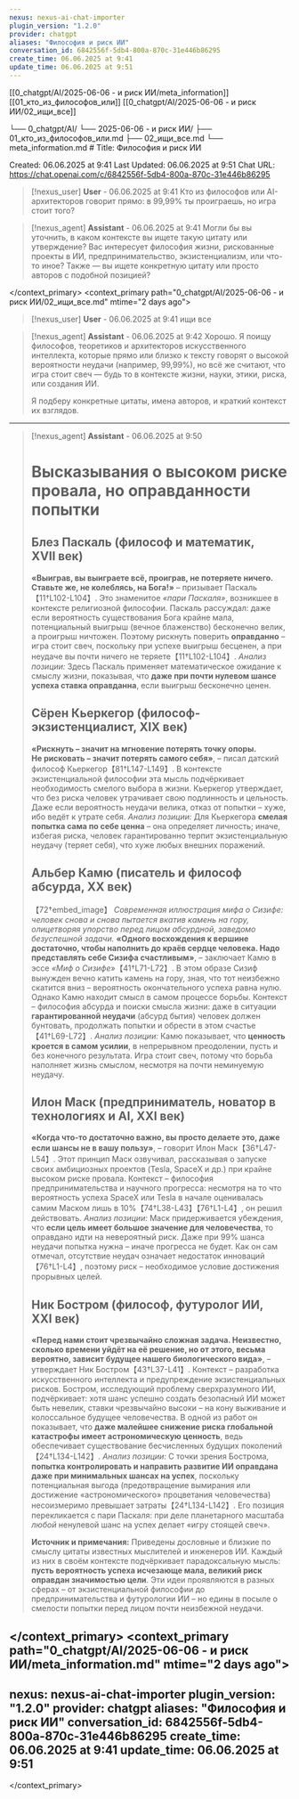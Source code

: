 ```yaml
---
nexus: nexus-ai-chat-importer
plugin_version: "1.2.0"
provider: chatgpt
aliases: "Философия и риск ИИ"
conversation_id: 6842556f-5db4-800a-870c-31e446b86295
create_time: 06.06.2025 at 9:41
update_time: 06.06.2025 at 9:51
---
```

[[0_chatgpt/AI/2025-06-06 - и риск ИИ/meta_information]]
[[01_кто_из_философов_или]]
[[0_chatgpt/AI/2025-06-06 - и риск ИИ/02_ищи_все]]

<context>
<file_tree>
└── 0_chatgpt/AI/
    └── 2025-06-06 - и риск ИИ/
        ├── 01_кто_из_философов_или.md
        ├── 02_ищи_все.md
        └── meta_information.md
</file_tree>
<context_primary path="0_chatgpt/AI/2025-06-06 - и риск ИИ/01_кто_из_философов_или.md" mtime="2 days ago">
# Title: Философия и риск ИИ

Created: 06.06.2025 at 9:41
Last Updated: 06.06.2025 at 9:51
Chat URL: https://chat.openai.com/c/6842556f-5db4-800a-870c-31e446b86295


>[!nexus_user] **User** - 06.06.2025 at 9:41
> Кто из философов или AI-архитекторов говорит прямо: в 99,99% ты проиграешь, но игра стоит того?
<!-- UID: cda08f7d-d9fe-481e-bd8e-7e0222d8c450 -->




>[!nexus_agent] **Assistant** - 06.06.2025 at 9:41
> Могли бы вы уточнить, в каком контексте вы ищете такую цитату или утверждение? Вас интересует философия жизни, рискованные проекты в ИИ, предпринимательство, экзистенциализм, или что-то иное? Также — вы ищете конкретную цитату или просто авторов с подобной позицией?
<!-- UID: 93eacd85-8ece-47db-b2d6-901835458c54 -->
</context_primary>
<context_primary path="0_chatgpt/AI/2025-06-06 - и риск ИИ/02_ищи_все.md" mtime="2 days ago">
>[!nexus_user] **User** - 06.06.2025 at 9:41
> ищи все
<!-- UID: 2dfd58c9-47c8-4d4f-8d69-6ab633ca0e8e -->




>[!nexus_agent] **Assistant** - 06.06.2025 at 9:42
> Хорошо. Я поищу философов, теоретиков и архитекторов искусственного интеллекта, которые прямо или близко к тексту говорят о высокой вероятности неудачи (например, 99,99%), но всё же считают, что игра стоит свеч — будь то в контексте жизни, науки, этики, риска, или создания ИИ.
> 
> Я подберу конкретные цитаты, имена авторов, и краткий контекст их взглядов.
<!-- UID: a1dd0bf5-134d-49cb-8883-f2d8ad6dd88b -->

---

>[!nexus_agent] **Assistant** - 06.06.2025 at 9:50
> # Высказывания о высоком риске провала, но оправданности попытки
> 
> ## Блез Паскаль (философ и математик, XVII век) 
> **«Выиграв, вы выиграете всё, проиграв, не потеряете ничего. Ставьте же, не колеблясь, на Бога!»** – призывает Паскаль【11†L102-L104】. Это знаменитое *«пари Паскаля»*, возникшее в контексте религиозной философии. Паскаль рассуждал: даже если вероятность существования Бога крайне мала, потенциальный выигрыш (вечное блаженство) бесконечно велик, а проигрыш ничтожен. Поэтому рискнуть поверить **оправданно** – игра стоит свеч, поскольку при успехе выигрыш бесценен, а при неудаче вы почти ничего не теряете【11†L102-L104】. *Анализ позиции:* Здесь Паскаль применяет математическое ожидание к смыслу жизни, показывая, что **даже при почти нулевом шансе успеха ставка оправданна**, если выигрыш бесконечно ценен.
> 
> ## Сёрен Кьеркегор (философ-экзистенциалист, XIX век) 
> **«Рискнуть – значит на мгновение потерять точку опоры. Не рисковать – значит потерять самого себя»**, – писал датский философ Кьеркегор【81†L147-L149】. В контексте экзистенциальной философии эта мысль подчёркивает необходимость смелого выбора в жизни. Кьеркегор утверждает, что без риска человек утрачивает свою подлинность и цельность. Даже если вероятность неудачи велика, отказ от попытки – хуже, ибо ведёт к утрате себя. *Анализ позиции:* Для Кьеркегора **смелая попытка сама по себе ценна** – она определяет личность; иначе, избегая риска, человек гарантированно терпит экзистенциальную неудачу (теряет себя), что хуже любых внешних поражений.
> 
> ## Альбер Камю (писатель и философ абсурда, XX век) 
> 【72†embed_image】 *Современная иллюстрация мифа о Сизифе: человек снова и снова пытается вкатив камень на гору, олицетворяя упорство перед лицом абсурдной, заведомо безуспешной задачи.* 
> **«Одного восхождения к вершине достаточно, чтобы наполнить до краёв сердце человека. Надо представлять себе Сизифа счастливым»**, – заключает Камю в эссе *«Миф о Сизифе»*【41†L71-L72】. В этом образе Сизиф вынужден вечно катить камень на гору, зная, что тот неизбежно скатится вниз – вероятность окончательного успеха равна нулю. Однако Камю находит смысл в самом процессе борьбы. Контекст – философия абсурда и поиски смысла жизни: даже в ситуации **гарантированной неудачи** (абсурд бытия) человек должен бунтовать, продолжать попытки и обрести в этом счастье【41†L69-L72】. *Анализ позиции:* Камю показывает, что **ценность кроется в самом усилии**, в непрерывном преодолении, пусть и без конечного результата. Игра стоит свеч, потому что борьба наполняет жизнь смыслом, несмотря на почти неминуемую неудачу.
> 
> ## Илон Маск (предприниматель, новатор в технологиях и AI, XXI век) 
> **«Когда что-то достаточно важно, вы просто делаете это, даже если шансы не в вашу пользу»**, – говорит Илон Маск【36†L47-L54】. Этот принцип Маск озвучивал, рассказывая о запуске своих амбициозных проектов (Tesla, SpaceX и др.) при крайне высоком риске провала. Контекст – философия предпринимательства и научного прогресса: несмотря на то что вероятность успеха SpaceX или Tesla в начале оценивалась самим Маском лишь в 10%【74†L38-L43】【76†L1-L4】, он решил действовать. *Анализ позиции:* Маск придерживается убеждения, что **если цель имеет большое значение для человечества**, то оправдано идти на невероятный риск. Даже при 99% шанса неудачи попытка нужна – иначе прогресса не будет. Как он сам отмечал, отсутствие неудач означает недостаток инноваций【76†L1-L4】, поэтому риск – необходимое условие достижения прорывных целей.
> 
> ## Ник Бостром (философ, футуролог ИИ, XXI век) 
> **«Перед нами стоит чрезвычайно сложная задача. Неизвестно, сколько времени уйдёт на её решение, но от этого, весьма вероятно, зависит будущее нашего биологического вида»**, – утверждает Ник Бостром【43†L37-L41】. Контекст – разработка искусственного интеллекта и предупреждение экзистенциальных рисков. Бостром, исследующий проблему сверхразумного ИИ, подчёркивает: хотя шанс успешно создать безопасный ИИ может быть невелик, ставки чрезвычайно высоки – на кону выживание и колоссальное будущее человечества. В одной из работ он показывает, что **даже малейшее снижение риска глобальной катастрофы имеет астрономическую ценность**, ведь обеспечивает существование бесчисленных будущих поколений【24†L134-L142】. *Анализ позиции:* С точки зрения Бострома, **попытка контролировать и направить развитие ИИ оправдана даже при минимальных шансах на успех**, поскольку потенциальная выгода (предотвращение вымирания или достижение «астрономического» процветания человечества) несоизмеримо превышает затраты【24†L134-L142】. Его позиция перекликается с пари Паскаля: при деле планетарного масштаба *любой* ненулевой шанс на успех делает «игру стоящей свеч». 
> 
> **Источник и примечания:** Приведены дословные и близкие по смыслу цитаты известных мыслителей и инженеров ИИ. Каждый из них в своём контексте подчёркивает парадоксальную мысль: **пусть вероятность успеха исчезающе мала, великий риск оправдан значимостью цели**. Эти идеи проявляются в разных сферах – от экзистенциальной философии до предпринимательства и футурологии ИИ – но едины в посыле о смелости попытки перед лицом почти неизбежной неудачи.
<!-- UID: 9573ce67-811d-4ae5-9b20-cf542ad8124e -->
</context_primary>
<context_primary path="0_chatgpt/AI/2025-06-06 - и риск ИИ/meta_information.md" mtime="2 days ago">
---
nexus: nexus-ai-chat-importer
plugin_version: "1.2.0"
provider: chatgpt
aliases: "Философия и риск ИИ"
conversation_id: 6842556f-5db4-800a-870c-31e446b86295
create_time: 06.06.2025 at 9:41
update_time: 06.06.2025 at 9:51
---

</context_primary>
</context>
